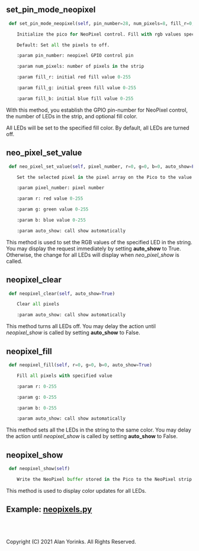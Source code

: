 ## set_pin_mode_neopixel

```python
 def set_pin_mode_neopixel(self, pin_number=28, num_pixels=8, fill_r=0, fill_g=0, fill_b=0)

    Initialize the pico for NeoPixel control. Fill with rgb values specified.

    Default: Set all the pixels to off.

    :param pin_number: neopixel GPIO control pin

    :param num_pixels: number of pixels in the strip

    :param fill_r: initial red fill value 0-255

    :param fill_g: initial green fill value 0-255

    :param fill_b: initial blue fill value 0-255
```

With this method, you establish the GPIO pin-number for NeoPixel control, 
the number of LEDs in the strip, and optional fill color.

All LEDs will be set to the specified fill color. By default, all LEDs are turned off.

## neo_pixel_set_value

```python
 def neo_pixel_set_value(self, pixel_number, r=0, g=0, b=0, auto_show=False)

    Set the selected pixel in the pixel array on the Pico to the value provided.

    :param pixel_number: pixel number

    :param r: red value 0-255

    :param g: green value 0-255

    :param b: blue value 0-255

    :param auto_show: call show automatically
```
This method is used to set the RGB values of the specified LED in the string. You may 
display the request immediately by setting **auto_show** to True. Otherwise, the change 
for 
all LEDs will display when _neo_pixel_show_ is called.

## neopixel_clear

```python
 def neopixel_clear(self, auto_show=True)

    Clear all pixels

    :param auto_show: call show automatically

```

This method turns all LEDs off. You may delay the action until _neopixel_show_ is called 
by setting **auto_show** to False. 

## neopixel_fill

```python
 def neopixel_fill(self, r=0, g=0, b=0, auto_show=True)

    Fill all pixels with specified value

    :param r: 0-255

    :param g: 0-255

    :param b: 0-255

    :param auto_show: call show automatically
```

This method sets all the LEDs in the string to the same color. You may delay the action 
until _neopixel_show_ is called 
by setting **auto_show** to False. 
<br>

## neopixel_show

```python
 def neopixel_show(self)

    Write the NeoPixel buffer stored in the Pico to the NeoPixel strip.
```


This method is used to display color updates for all LEDs.

## Example: [neopixels.py](https://github.com/MrYsLab/telemetrix-rpi-pico/blob/master/examples/neopixels.py)

<br>
<br>

Copyright (C) 2021 Alan Yorinks. All Rights Reserved.
